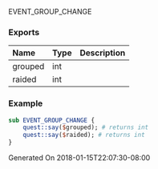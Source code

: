 EVENT_GROUP_CHANGE
### Exports
**Name**|**Type**|**Description**
:-----|:-----|:-----
grouped|int|
raided|int|
### Example
```perl
sub EVENT_GROUP_CHANGE {
	quest::say($grouped); # returns int
	quest::say($raided); # returns int
}
```

Generated On 2018-01-15T22:07:30-08:00